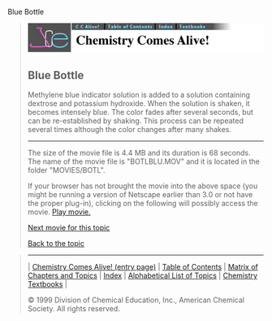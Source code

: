 





 Blue Bottle
 



> ![Chemistry Comes Alive!](ccahead.gif)
> 
> 
> 
> 
> 
> 
> 
> 
> 
> ## Blue Bottle
> 
> 
> 
> 
> 
> 
> 
> 
>   
> 
> 
> 
> 
> 
>  Methylene blue indicator solution is added to a solution containing dextrose and potassium hydroxide. When the solution is shaken, it becomes intensely blue. The color fades after several seconds, but can be re-established by shaking. This process can be repeated several times although the color changes after many shakes.
>  
> 
> 
> 
> 
> 
> 
> 
> ---
> 
> 
>  The size of the movie file is 4.4 MB and its duration is 68 seconds. 
The name of the movie file is "BOTLBLU.MOV" 
and it is located in the folder "MOVIES/BOTL".
>  
> 
> 
> 
>  If your browser has not brought the movie into the above space
(you might be running a version of Netscape earlier than 3.0 or
not have the proper plug-in), clicking on the following will
possibly access the movie.
>  [Play movie.](../../MOVIES/BOTL/BOTLBLU.MOV) 
> 
> 
> 
> 
> [Next movie for this topic](../../MVHTM/BOTL/BOTLRED.HTM) 
> 
> 
> 
> 
> 
> 
> 
> [Back to the topic](../../MAIN/BOTL/PAGE1.HTM)



> ---
> 
> 
>  |
>  [Chemistry Comes Alive! (entry page)](../../INDEX.HTM) 
>  |
>  [Table of Contents](../../CONTENTS.HTM) 
>  |
>  [Matrix of Chapters and Topics](../../MATRIX.HTM) 
>  |
>  [Index](../../WORDS.HTM) 
>  |
>  [Alphabetical List of Topics](../../ALPHATOP.HTM) 
>  |
>  [Chemistry Textbooks](../../BOOKS.HTM) 
>  |
>  
>  © 1999 Division of Chemical Education, Inc.,
American Chemical Society. All rights reserved.





